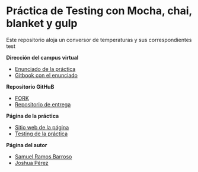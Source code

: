 # Práctica de Testing con Mocha, chai, blanket y gulp

Este repositorio aloja un conversor de temperaturas y sus correspondientes test

**Dirección del campus virtual**

* [Enunciado de la práctica](https://campusvirtual.ull.es/1516/mod/page/view.php?id=182938)
* [Gitbook con el enunciado](https://casianorodriguezleon.gitbooks.io/pl1516/content/mochachaisinon.html)

**Repositorio GitHuB**

* [FORK](https://github.com/Losnen/mocha-y-chai-joshua-samuel)
* [Repositorio de entrega](https://github.com/ULL-ESIT-GRADOII-DSI/mocha-y-chai-joshua-samuel)

**Página de la práctica**

* [Sitio web de la página](https://ULL-ESIT-GRADOII-DSI.github.io/eliminacion-del-switch-smell-joshua-samuel)
* [Testing de la práctica](http://losnen.github.io/mocha-y-chai-joshua-samuel/test)

**Página del autor**

* [Samuel Ramos Barroso](http://losnen.github.io/)
* [Joshua Pérez](http://joshuape.github.io/)